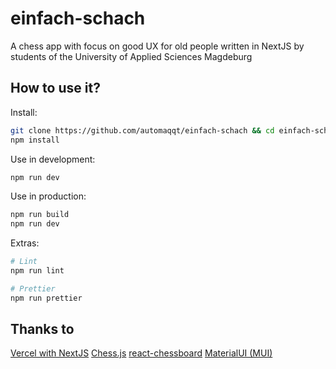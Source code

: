 # einfach-schach

A chess app with focus on good UX for old people written in NextJS by students of the University of Applied Sciences Magdeburg

## How to use it?

Install:
```bash
git clone https://github.com/automaqqt/einfach-schach && cd einfach-schach
npm install
```

Use in development:
```bash
npm run dev
```

Use in production:
```bash
npm run build
npm run dev
```

Extras:
```bash
# Lint
npm run lint

# Prettier
npm run prettier
```

## Thanks to

[Vercel with NextJS](https://nextjs.org/)
[Chess.js](https://github.com/jhlywa/chess.js)
[react-chessboard](https://github.com/Clariity/react-chessboard)
[MaterialUI (MUI)](https://github.com/mui/material-ui)

